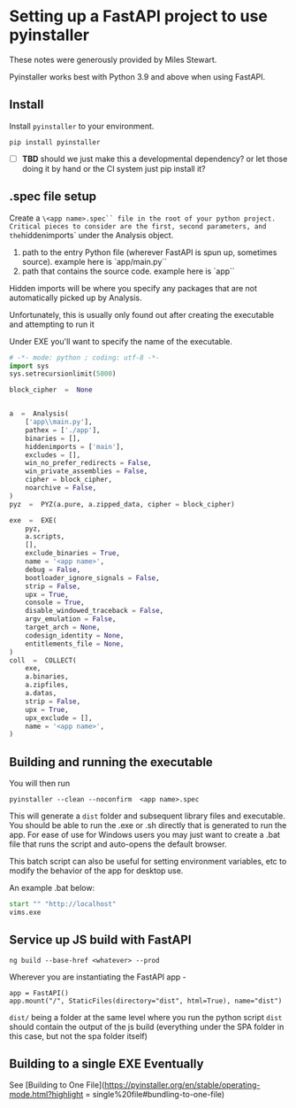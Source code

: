 # Setting up a FastAPI project to use pyinstaller

These notes were generously provided by Miles Stewart.

Pyinstaller works best with Python 3.9 and above when using FastAPI.

## Install

Install `pyinstaller` to your environment.

``` terminal
pip install pyinstaller
````

* [ ] **TBD** should we just make this a developmental dependency? or let those doing it by hand or the CI system just pip install it?

## .spec file setup

Create a `\<app name>.spec`` file in the root of your python project. Critical pieces to consider are the first, second parameters, and the`hiddenimports` under the Analysis object.

1. path to the entry Python file (wherever FastAPI is spun up, sometimes source). example here is `app/main.py``
2. path that contains the source code. example here is `app``

Hidden imports will be where you specify any packages that are not automatically picked up by Analysis.

Unfortunately, this is usually only found out after creating the executable and attempting to run it

Under EXE you'll want to specify the name of the executable.

``` python
# -*- mode: python ; coding: utf-8 -*-
import sys
sys.setrecursionlimit(5000)

block_cipher  =  None


a  =  Analysis(
    ['app\\main.py'],
    pathex = ['./app'],
    binaries = [],
    hiddenimports = ['main'],
    excludes = [],
    win_no_prefer_redirects = False,
    win_private_assemblies = False,
    cipher = block_cipher,
    noarchive = False,
)
pyz  =  PYZ(a.pure, a.zipped_data, cipher = block_cipher)

exe  =  EXE(
    pyz,
    a.scripts,
    [],
    exclude_binaries = True,
    name = '<app name>',
    debug = False,
    bootloader_ignore_signals = False,
    strip = False,
    upx = True,
    console = True,
    disable_windowed_traceback = False,
    argv_emulation = False,
    target_arch = None,
    codesign_identity = None,
    entitlements_file = None,
)
coll  =  COLLECT(
    exe,
    a.binaries,
    a.zipfiles,
    a.datas,
    strip = False,
    upx = True,
    upx_exclude = [],
    name = '<app name>',
)

```

## Building and running the executable

You will then run

``` terminal
pyinstaller --clean --noconfirm  <app name>.spec
```

This will generate a `dist` folder and subsequent library files and executable.
You should be able to run the .exe or .sh directly that is generated to run the app. For ease of
use for Windows users you may just want to create a .bat file that runs the script and auto-opens the default browser.

This batch script can also be useful for setting environment variables, etc to modify the behavior of the app for desktop use.

An example .bat below:

``` bat
start "" "http://localhost"
vims.exe
```

## Service up JS build with FastAPI

`ng build --base-href <whatever> --prod`

Wherever you are instantiating the FastAPI app -

``` terminal
app = FastAPI()
app.mount("/", StaticFiles(directory="dist", html=True), name="dist")
```

`dist/` being a folder at the same level where you run the python script
`dist` should contain the output of the js build (everything under the SPA folder in this case, but not the spa folder itself)

## Building to a single EXE Eventually

See [Building to One File](<https://pyinstaller.org/en/stable/operating-mode.html?highlight> = single%20file#bundling-to-one-file)
